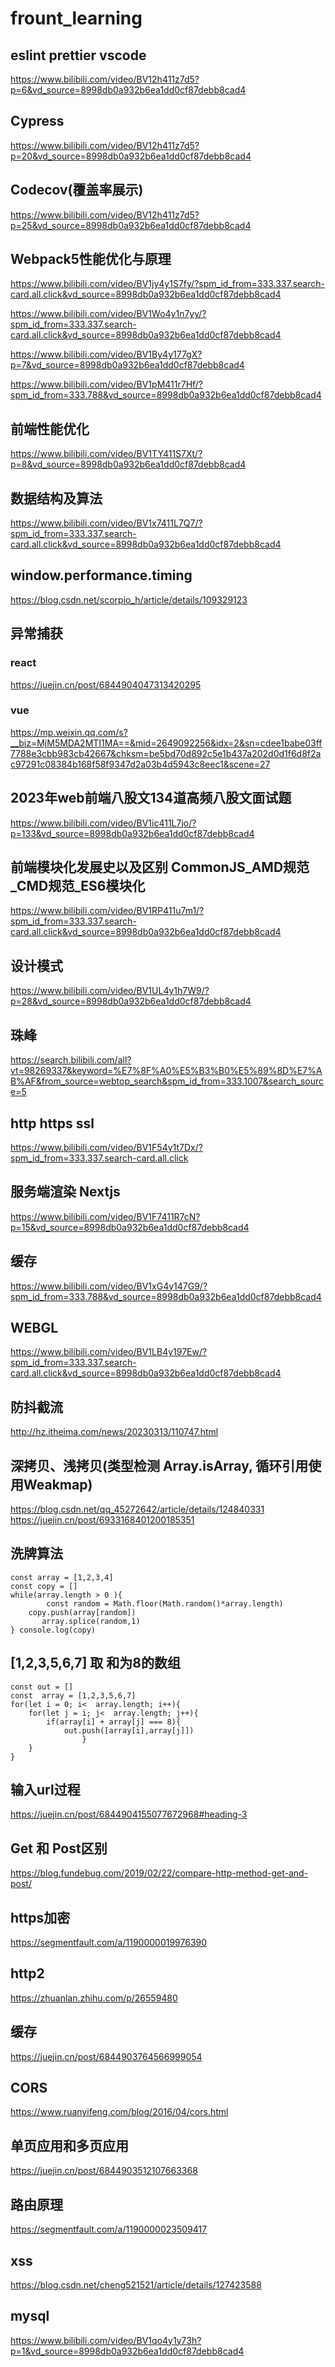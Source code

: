 # frount_learning

## eslint prettier vscode

https://www.bilibili.com/video/BV12h411z7d5?p=6&vd_source=8998db0a932b6ea1dd0cf87debb8cad4

## Cypress

https://www.bilibili.com/video/BV12h411z7d5?p=20&vd_source=8998db0a932b6ea1dd0cf87debb8cad4

## Codecov(覆盖率展示)

https://www.bilibili.com/video/BV12h411z7d5?p=25&vd_source=8998db0a932b6ea1dd0cf87debb8cad4

## Webpack5性能优化与原理

https://www.bilibili.com/video/BV1jy4y1S7fy/?spm_id_from=333.337.search-card.all.click&vd_source=8998db0a932b6ea1dd0cf87debb8cad4

https://www.bilibili.com/video/BV1Wo4y1n7yy/?spm_id_from=333.337.search-card.all.click&vd_source=8998db0a932b6ea1dd0cf87debb8cad4

https://www.bilibili.com/video/BV1By4y177gX?p=7&vd_source=8998db0a932b6ea1dd0cf87debb8cad4

https://www.bilibili.com/video/BV1pM411r7Hf/?spm_id_from=333.788&vd_source=8998db0a932b6ea1dd0cf87debb8cad4

## 前端性能优化

https://www.bilibili.com/video/BV1TY411S7Xt/?p=8&vd_source=8998db0a932b6ea1dd0cf87debb8cad4

## 数据结构及算法

https://www.bilibili.com/video/BV1x7411L7Q7/?spm_id_from=333.337.search-card.all.click&vd_source=8998db0a932b6ea1dd0cf87debb8cad4


## window.performance.timing

https://blog.csdn.net/scorpio_h/article/details/109329123

## 异常捕获

### react

 https://juejin.cn/post/6844904047313420295

### vue 

https://mp.weixin.qq.com/s?__biz=MjM5MDA2MTI1MA==&mid=2649092256&idx=2&sn=cdee1babe03ff7788e3cbb983cb42667&chksm=be5bd70d892c5e1b437a202d0d1f6d8f2ac97291c08384b168f58f9347d2a03b4d5943c8eec1&scene=27


## 2023年web前端八股文134道高频八股文面试题

https://www.bilibili.com/video/BV1ic411L7jo/?p=133&vd_source=8998db0a932b6ea1dd0cf87debb8cad4

## 前端模块化发展史以及区别 CommonJS_AMD规范_CMD规范_ES6模块化

https://www.bilibili.com/video/BV1RP411u7m1/?spm_id_from=333.337.search-card.all.click&vd_source=8998db0a932b6ea1dd0cf87debb8cad4


## 设计模式

https://www.bilibili.com/video/BV1UL4y1h7W9/?p=28&vd_source=8998db0a932b6ea1dd0cf87debb8cad4

## 珠峰

https://search.bilibili.com/all?vt=98269337&keyword=%E7%8F%A0%E5%B3%B0%E5%89%8D%E7%AB%AF&from_source=webtop_search&spm_id_from=333.1007&search_source=5

## http https ssl

https://www.bilibili.com/video/BV1F54y1t7Dx/?spm_id_from=333.337.search-card.all.click

## 服务端渲染 Nextjs

https://www.bilibili.com/video/BV1F7411R7cN?p=15&vd_source=8998db0a932b6ea1dd0cf87debb8cad4

## 缓存

https://www.bilibili.com/video/BV1xG4y147G9/?spm_id_from=333.788&vd_source=8998db0a932b6ea1dd0cf87debb8cad4

## WEBGL

https://www.bilibili.com/video/BV1LB4y197Ew/?spm_id_from=333.337.search-card.all.click&vd_source=8998db0a932b6ea1dd0cf87debb8cad4

## 防抖截流

http://hz.itheima.com/news/20230313/110747.html

## 深拷贝、浅拷贝(类型检测 Array.isArray, 循环引用使用Weakmap)

https://blog.csdn.net/qq_45272642/article/details/124840331
https://juejin.cn/post/6933168401200185351

## 洗牌算法
```
const array = [1,2,3,4]
const copy = []
while(array.length > 0 ){
        const random = Math.floor(Math.random()*array.length)
	copy.push(array[random])	
       array.splice(random,1)
} console.log(copy)
```

## [1,2,3,5,6,7] 取 和为8的数组

```
const out = []
const  array = [1,2,3,5,6,7]
for(let i = 0; i<  array.length; i++){
	for(let j = i; j<  array.length; j++){
		if(array[i] + array[j] === 8){
  			out.push([array[i],array[j]])
                }
	}
}
```

## 输入url过程

https://juejin.cn/post/6844904155077672968#heading-3

## Get 和 Post区别 

https://blog.fundebug.com/2019/02/22/compare-http-method-get-and-post/


## https加密

https://segmentfault.com/a/1190000019976390

## http2

https://zhuanlan.zhihu.com/p/26559480

## 缓存

https://juejin.cn/post/6844903764566999054

## CORS

https://www.ruanyifeng.com/blog/2016/04/cors.html

## 单页应用和多页应用

https://juejin.cn/post/6844903512107663368

## 路由原理

https://segmentfault.com/a/1190000023509417


## xss

https://blog.csdn.net/cheng521521/article/details/127423588

## mysql

https://www.bilibili.com/video/BV1qo4y1y73h?p=1&vd_source=8998db0a932b6ea1dd0cf87debb8cad4


